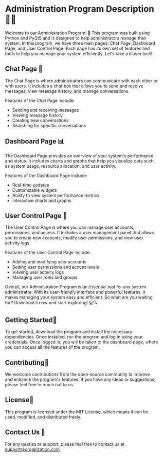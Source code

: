 # Administration Program Description 🕵️‍♀️

Welcome to our Administration Program! 🎉 This program was built using Python and PyQt5 and is designed to help administrators manage their system. In this program, we have three main pages: Chat Page, Dashboard Page, and User Control Page. Each page has its own set of features and tools to help you manage your system efficiently. Let's take a closer look! 

## Chat Page 💬

The Chat Page is where administrators can communicate with each other or with users. It includes a chat box that allows you to send and receive messages, view message history, and manage conversations. 

Features of the Chat Page include:
- Sending and receiving messages
- Viewing message history
- Creating new conversations
- Searching for specific conversations

## Dashboard Page 📊

The Dashboard Page provides an overview of your system's performance and status. It includes charts and graphs that help you visualize data such as system usage, resource allocation, and user activity. 

Features of the Dashboard Page include:
- Real-time updates
- Customizable widgets
- Ability to view system performance metrics
- Interactive charts and graphs

## User Control Page 👤

The User Control Page is where you can manage user accounts, permissions, and access. It includes a user management panel that allows you to create new accounts, modify user permissions, and view user activity logs. 

Features of the User Control Page include:
- Adding and modifying user accounts
- Setting user permissions and access levels
- Viewing user activity logs
- Managing user roles and groups

Overall, our Administration Program is an essential tool for any system administrator. With its user-friendly interface and powerful features, it makes managing your system easy and efficient. So what are you waiting for? Download it now and start exploring! 💻🔍


## Getting Started🚀
To get started, download the program and install the necessary dependencies. Once installed, run the program and log in using your credentials. Once logged in, you will be taken to the dashboard page, where you can access all the features of the program.

## Contributing🤝
We welcome contributions from the open-source community to improve and enhance the program's features. If you have any ideas or suggestions, please feel free to reach out to us.

## License📝
This program is licensed under the MIT License, which means it can be used, modified, and distributed freely.

## Contact Us 📧
For any queries or support, please feel free to contact us at support@organization.com.